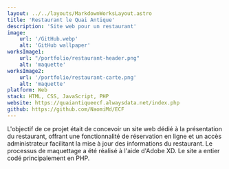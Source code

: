 ```yaml
---
layout: ../../layouts/MarkdownWorksLayout.astro
title: 'Restaurant le Quai Antique'
description: 'Site web pour un restaurant'
image:
    url: '/GitHub.webp'
    alt: 'GitHub wallpaper'
worksImage1:
    url: "/portfolio/restaurant-header.png"
    alt: 'maquette'
worksImage2:
    url: '/portfolio/restaurant-carte.png'
    alt: 'maquette'
platform: Web
stack: HTML, CSS, JavaScript, PHP
website: https://quaiantiqueecf.alwaysdata.net/index.php
github: https://github.com/NaomiMd/ECF
---
```


L'objectif de ce projet était de concevoir un site web dédié à la présentation du restaurant, offrant une fonctionnalité de réservation en ligne et un accès administrateur facilitant la mise à jour des informations du restaurant. Le processus de maquettage a été réalisé à l'aide d'Adobe XD. Le site a entier codé principalement en PHP.


